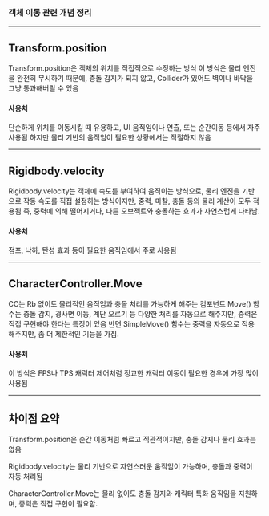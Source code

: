 ### 객체 이동 관련 개념 정리
---
## Transform.position
Transform.position은 객체의 위치를 직접적으로 수정하는 방식
이 방식은 물리 엔진을 완전히 무시하기 때문에, 충돌 감지가 되지 않고, Collider가 있어도 벽이나 바닥을 그냥 통과해버릴 수 있음
#### 사용처
단순하게 위치를 이동시킬 때 유용하고, UI 움직임이나 연출, 또는 순간이동 등에서 자주 사용됨
하지만 물리 기반의 움직임이 필요한 상황에서는 적절하지 않음 

---

## Rigidbody.velocity
Rigidbody.velocity는 객체에 속도를 부여하여 움직이는 방식으로, 물리 엔진을 기반으로 작동
속도를 직접 설정하는 방식이지만, 중력, 마찰, 충돌 등의 물리 계산이 모두 적용됨
즉, 중력에 의해 떨어지거나, 다른 오브젝트와 충돌하는 효과가 자연스럽게 나타남.
#### 사용처
점프, 낙하, 탄성 효과 등이 필요한 움직임에서 주로 사용됨

---

## CharacterController.Move
CC는 Rb 없이도 물리적인 움직임과 충돌 처리를 가능하게 해주는 컴포넌트
Move() 함수는 충돌 감지, 경사면 이동, 계단 오르기 등 다양한 처리를 자동으로 해주지만, 중력은 직접 구현해야 한다는 특징이 있음
반면 SimpleMove() 함수는 중력을 자동으로 적용해주지만, 좀 더 제한적인 기능을 가짐.
#### 사용처
이 방식은 FPS나 TPS 캐릭터 제어처럼 정교한 캐릭터 이동이 필요한 경우에 가장 많이 사용됨

---

## 차이점 요약
Transform.position은 순간 이동처럼 빠르고 직관적이지만, 충돌 감지나 물리 효과는 없음

Rigidbody.velocity는 물리 기반으로 자연스러운 움직임이 가능하며, 충돌과 중력이 자동 처리됨

CharacterController.Move는 물리 없이도 충돌 감지와 캐릭터 특화 움직임을 지원하며, 중력은 직접 구현이 필요함.

